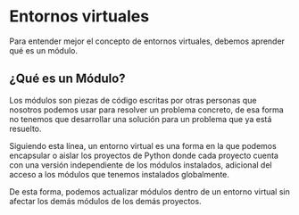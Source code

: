 # Entornos virtuales

Para entender mejor el concepto de entornos virtuales, debemos aprender qué es un módulo.

## ¿Qué es un Módulo?

Los módulos son piezas de código escritas por otras personas que nosotros podemos usar para resolver un problema concreto, de esa forma no tenemos que desarrollar una solución para un problema que ya está resuelto.

Siguiendo esta línea, un entorno virtual es una forma en la que podemos encapsular o aislar los proyectos de Python donde cada proyecto cuenta con una versión independiente de los módulos instalados, adicional del acceso a los módulos que tenemos instalados globalmente.

De esta forma, podemos actualizar módulos dentro de un entorno virtual sin afectar los demás módulos de los demás proyectos.